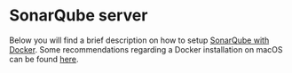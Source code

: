 # SonarQube server

Below you will find a brief description on how to setup [SonarQube with Docker](https://hub.docker.com/_/sonarqube/). 
Some recommendations regarding a Docker installation on macOS can be found [here](../README.md).
